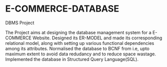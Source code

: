 # E-COMMERCE-DATABASE

DBMS Project

The Project aims at designing the database management system for a E-COMMERCE Website. Designed its ER-MODEL and made its corresponding relational model, along with setting up various functional dependencies among its attributes. Normalised the database to BCNF from i.e, upto maximum extent to avoid data redudancy and to reduce space wastage. Implemented the database in Structured Query Language(SQL).
